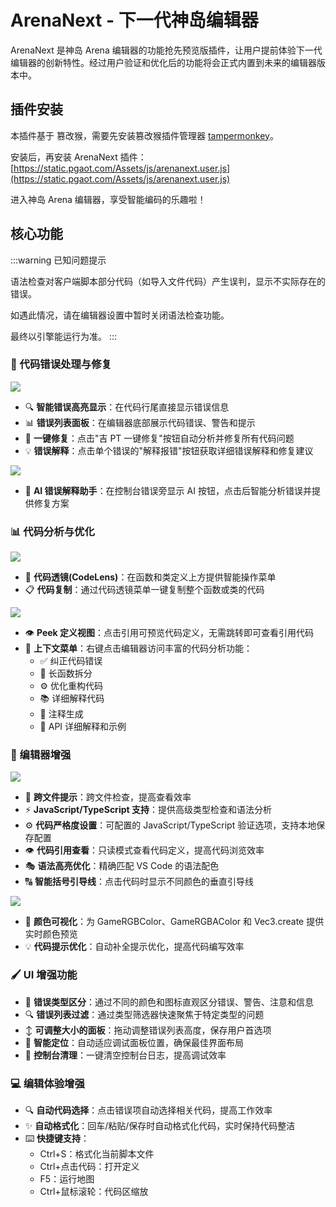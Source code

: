 # ArenaNext - 下一代神岛编辑器

ArenaNext 是神岛 Arena 编辑器的功能抢先预览版插件，让用户提前体验下一代编辑器的创新特性。经过用户验证和优化后的功能将会正式内置到未来的编辑器版本中。

## 插件安装

本插件基于 篡改猴，需要先安装篡改猴插件管理器 [tampermonkey](./tampermonkey)。

安装后，再安装 ArenaNext 插件：[https://static.pgaot.com/Assets/js/arenanext.user.js](https://static.pgaot.com/Assets/js/arenanext.user.js)

进入神岛 Arena 编辑器，享受智能编码的乐趣啦！

## 核心功能

:::warning 已知问题提示

语法检查对客户端脚本部分代码（如导入文件代码）产生误判，显示不实际存在的错误。

如遇此情况，请在编辑器设置中暂时关闭语法检查功能。

最终以引擎能运行为准。
:::

### 🐛 代码错误处理与修复

![](/QQ20250509-175005.png)

- 🔍 **智能错误高亮显示**：在代码行尾直接显示错误信息
- 📊 **错误列表面板**：在编辑器底部展示代码错误、警告和提示
- 🔧 **一键修复**：点击"吉 PT 一键修复"按钮自动分析并修复所有代码问题
- 💡 **错误解释**：点击单个错误的"解释报错"按钮获取详细错误解释和修复建议

![](/QQ20250509-175311.png)

- 🤖 **AI 错误解释助手**：在控制台错误旁显示 AI 按钮，点击后智能分析错误并提供修复方案

### 📊 代码分析与优化

![](/QQ20250509-175103.png)

- 🔎 **代码透镜(CodeLens)**：在函数和类定义上方提供智能操作菜单
- 📋 **代码复制**：通过代码透镜菜单一键复制整个函数或类的代码

![](/QQ20250509-175127.png)

- 👁️ **Peek 定义视图**：点击引用可预览代码定义，无需跳转即可查看引用代码
- 📝 **上下文菜单**：右键点击编辑器访问丰富的代码分析功能：
  - ✅ 纠正代码错误
  - 🔄 长函数拆分
  - ⚙️ 优化重构代码
  - 📚 详细解释代码
  - 💬 注释生成
  - 📘 API 详细解释和示例

### 🎨 编辑器增强

![](/QQ20250509-175654.png)

- 💾 **跨文件提示**：跨文件检查，提高查看效率
- ⚡ **JavaScript/TypeScript 支持**：提供高级类型检查和语法分析
- ⚙️ **代码严格度设置**：可配置的 JavaScript/TypeScript 验证选项，支持本地保存配置
- 👁️ **代码引用查看**：只读模式查看代码定义，提高代码浏览效率
- 🎭 **语法高亮优化**：精确匹配 VS Code 的语法配色
- 🔠 **智能括号引导线**：点击代码时显示不同颜色的垂直引导线

![](/QQ20250509-175849.png)

- 🎨 **颜色可视化**：为 GameRGBColor、GameRGBAColor 和 Vec3.create 提供实时颜色预览
- 💡 **代码提示优化**：自动补全提示优化，提高代码编写效率

### 🖌 UI 增强功能

- 🚦 **错误类型区分**：通过不同的颜色和图标直观区分错误、警告、注意和信息
- 🔍 **错误列表过滤**：通过类型筛选器快速聚焦于特定类型的问题
- ↕️ **可调整大小的面板**：拖动调整错误列表高度，保存用户首选项
- 📍 **智能定位**：自动适应调试面板位置，确保最佳界面布局
- 🧹 **控制台清理**：一键清空控制台日志，提高调试效率

### 💻 编辑体验增强

- 🔍 **自动代码选择**：点击错误项自动选择相关代码，提高工作效率
- ✨ **自动格式化**：回车/粘贴/保存时自动格式化代码，实时保持代码整洁
- ⌨️ **快捷键支持**：
  - Ctrl+S：格式化当前脚本文件
  - Ctrl+点击代码：打开定义
  - F5：运行地图
  - Ctrl+鼠标滚轮：代码区缩放
